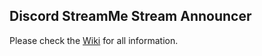 ## Discord StreamMe Stream Announcer
Please check the [Wiki](https://github.com/MarkedBots/Discord-StreamAnnouncer/wiki) for all information.